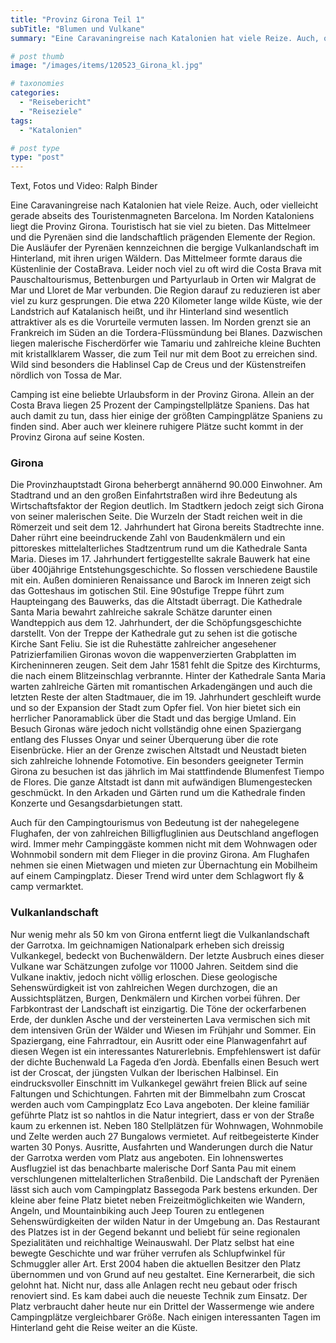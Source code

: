 ```yaml
---
title: "Provinz Girona Teil 1"
subTitle: "Blumen und Vulkane"
summary: "Eine Caravaningreise nach Katalonien hat viele Reize. Auch, oder vielleicht gerade abseits des Touristenmagneten Barcelona. Im Norden Kataloniens liegt die Provinz Girona. Touristisch hat sie viel zu bieten. Das Mittelmeer und die Pyrenäen sind die landschaftlich prägenden Elemente der Region. Die Ausläufer der Pyrenäen }"

# post thumb
image: "/images/items/120523_Girona_kl.jpg"

# taxonomies
categories: 
  - "Reisebericht"
  - "Reiseziele"
tags:
  - "Katalonien"

# post type
type: "post"
---
```


Text, Fotos und Video: Ralph Binder  

 Eine Caravaningreise nach Katalonien hat viele Reize. Auch, oder vielleicht gerade abseits des Touristenmagneten Barcelona. Im Norden Kataloniens liegt die Provinz Girona. Touristisch hat sie viel zu bieten. Das Mittelmeer und die Pyrenäen sind die landschaftlich prägenden Elemente der Region. Die Ausläufer der Pyrenäen kennzeichnen die bergige Vulkanlandschaft im Hinterland, mit ihren urigen Wäldern. Das Mittelmeer formte daraus die Küstenlinie der CostaBrava. Leider noch viel zu oft wird die Costa Brava mit Pauschaltourismus, Bettenburgen und Partyurlaub in Orten wir Malgrat de Mar und Lloret de Mar verbunden. Die Region darauf zu reduzieren ist aber viel zu kurz gesprungen. Die etwa 220 Kilometer lange wilde Küste, wie der Landstrich auf Katalanisch heißt, und ihr Hinterland sind wesentlich attraktiver als es die Vorurteile vermuten lassen. Im Norden grenzt sie an Frankreich im Süden an die Tordera-Flüssmündung bei Blanes. Dazwischen liegen malerische Fischerdörfer wie Tamariu und zahlreiche kleine Buchten mit kristallklarem Wasser, die zum Teil nur mit dem Boot zu erreichen sind. Wild sind besonders die Hablinsel Cap de Creus und der Küstenstreifen nördlich von Tossa de Mar.

Camping ist eine beliebte Urlaubsform in der Provinz Girona. Allein an der Costa Brava liegen 25 Prozent der Campingstellplätze Spaniens. Das hat auch damit zu tun, dass hier einige der größten Campingplätze Spaniens zu finden sind. Aber auch wer kleinere ruhigere Plätze sucht kommt in der Provinz Girona auf seine Kosten.  

### Girona

<div>Die Provinzhauptstadt Girona beherbergt annähernd 90.000 Einwohner. Am Stadtrand und an den großen Einfahrtstraßen wird ihre Bedeutung als Wirtschaftsfaktor der Region deutlich. Im Stadtkern jedoch zeigt sich Girona von seiner malerischen Seite. Die Wurzeln der Stadt reichen weit in die Römerzeit und seit dem 12. Jahrhundert hat Girona bereits Stadtrechte inne. Daher rührt eine beeindruckende Zahl von Baudenkmälern und ein pittoreskes mittelalterliches Stadtzentrum rund um die Kathedrale Santa Maria. Dieses im 17. Jahrhundert fertiggestellte sakrale Bauwerk hat eine über 400jährige Entstehungsgeschichte. So flossen verschiedene Baustile mit ein. Außen dominieren Renaissance und Barock im Inneren zeigt sich das Gotteshaus im gotischen Stil. Eine 90stufige Treppe führt zum Haupteingang des Bauwerks, das die Altstadt überragt. Die Kathedrale Santa Maria bewahrt zahlreiche sakrale Schätze darunter einen Wandteppich aus dem 12. Jahrhundert, der die Schöpfungsgeschichte darstellt. Von der Treppe der Kathedrale gut zu sehen ist die gotische Kirche Sant Feliu. Sie ist die Ruhestätte zahlreicher angesehener Patrizierfamilien Gironas wovon die wappenverzierten Grabplatten im Kircheninneren zeugen. Seit dem Jahr 1581 fehlt die Spitze des Kirchturms, die nach einem Blitzeinschlag verbrannte. Hinter der Kathedrale Santa Maria warten zahlreiche Gärten mit romantischen Arkadengängen und auch die letzten Reste der alten Stadtmauer, die im 19. Jahrhundert geschleift wurde und so der Expansion der Stadt zum Opfer fiel. Von hier bietet sich ein herrlicher Panoramablick über die Stadt und das bergige Umland. Ein Besuch Gironas wäre jedoch nicht vollständig ohne einen Spaziergang entlang des Flusses Onyar und seiner Überquerung über die rote Eisenbrücke. Hier an der Grenze zwischen Altstadt und Neustadt bieten sich zahlreiche lohnende Fotomotive. Ein besonders geeigneter Termin Girona zu besuchen ist das jährlich im Mai stattfindende Blumenfest Tiempo de Flores. Die ganze Altstadt ist dann mit aufwändigen Blumengestecken geschmückt. In den Arkaden und Gärten rund um die Kathedrale finden Konzerte und Gesangsdarbietungen statt.</div>

Auch für den Campingtourismus von Bedeutung ist der nahegelegene Flughafen, der von zahlreichen Billigfluglinien aus Deutschland angeflogen wird. Immer mehr Campinggäste kommen nicht mit dem Wohnwagen oder Wohnmobil sondern mit dem Flieger in die provinz Girona. Am Flughafen nehmen sie einen Mietwagen und mieten zur Übernachtung ein Mobilheim auf einem Campingplatz. Dieser Trend wird unter dem Schlagwort fly & camp vermarktet.  

### Vulkanlandschaft

<div>Nur wenig mehr als 50 km von Girona entfernt liegt die Vulkanlandschaft der Garrotxa. Im geichnamigen Nationalpark erheben sich dreissig Vulkankegel, bedeckt von Buchenwäldern. Der letzte Ausbruch eines dieser Vulkane war Schätzungen zufolge vor 11000 Jahren. Seitdem sind die Vulkane inaktiv, jedoch nicht völlig erloschen. Diese geologische Sehenswürdigkeit ist von zahlreichen Wegen durchzogen, die an Aussichtsplätzen, Burgen, Denkmälern und Kirchen vorbei führen. Der Farbkontrast der Landschaft ist einzigartig. Die Töne der ockerfarbenen Erde, der dunklen Asche und der versteinerten Lava vermischen sich mit dem intensiven Grün der Wälder und Wiesen im Frühjahr und Sommer. Ein Spaziergang, eine Fahrradtour, ein Ausritt oder eine Planwagenfahrt auf diesen Wegen ist ein interessantes Naturerlebnis. Empfehlenswert ist dafür der dichte Buchenwald La Fageda d’en Jordà. Ebenfalls einen Besuch wert ist der Croscat, der jüngsten Vulkan der Iberischen Halbinsel. Ein eindrucksvoller Einschnitt im Vulkankegel gewährt freien Blick auf seine Faltungen und Schichtungen. Fahrten mit der Bimmelbahn zum Croscat werden auch vom Campingplatz Eco Lava angeboten. Der kleine familiär geführte Platz ist so nahtlos in die Natur integriert, dass er von der Straße kaum zu erkennen ist. Neben 180 Stellplätzen für Wohnwagen, Wohnmobile und Zelte werden auch 27 Bungalows vermietet. Auf reitbegeisterte Kinder warten 30 Ponys. Ausritte, Ausfahrten und Wanderungen durch die Natur der Garrotxa werden vom Platz aus angeboten. Ein lohnenswertes Ausflugziel ist das benachbarte malerische Dorf Santa Pau mit einem verschlungenen mittelalterlichen Straßenbild. Die Landschaft der Pyrenäen lässt sich auch vom Campingplatz Bassegoda Park bestens erkunden. Der kleine aber feine Platz bietet neben Freizeitmöglichkeiten wie Wandern, Angeln, und Mountainbiking auch Jeep Touren zu entlegenen Sehenswürdigkeiten der wilden Natur in der Umgebung an. Das Restaurant des Platzes ist in der Gegend bekannt und beliebt für seine regionalen Spezialitäten und reichhaltige Weinauswahl. Der Platz selbst hat eine bewegte Geschichte und war früher verrufen als Schlupfwinkel für Schmuggler aller Art. Erst 2004 haben die aktuellen Besitzer den Platz übernommen und von Grund auf neu gestaltet. Eine Kernerarbeit, die sich gelohnt hat. Nicht nur, dass alle Anlagen recht neu gebaut oder frisch renoviert sind. Es kam dabei auch die neueste Technik zum Einsatz. Der Platz verbraucht daher heute nur ein Drittel der Wassermenge wie andere Campingplätze vergleichbarer Größe. Nach einigen interessanten Tagen im Hinterland geht die Reise weiter an die Küste.<o:p></o:p></div>